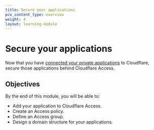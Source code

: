 ```yaml
---
title: Secure your applications
pcx_content_type: overview
weight: 4
layout: learning-module
---
```


# Secure your applications

Now that you have [connected your private applications](/learning-paths/zero-trust-web-access/connect-private-applications/) to Cloudflare, secure those applications behind Cloudflare Access.

## Objectives

By the end of this module, you will be able to:

- Add your application to Cloudflare Access.
- Create an Access policy.
- Define an Access group.
- Design a domain structure for your applications.
